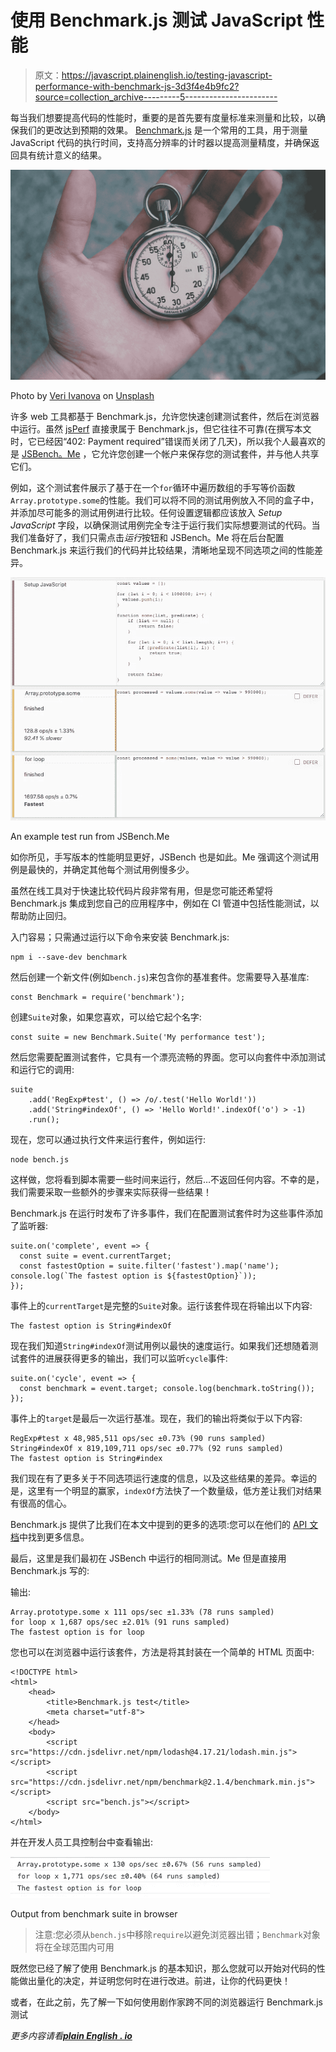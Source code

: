 # 使用 Benchmark.js 测试 JavaScript 性能

> 原文：<https://javascript.plainenglish.io/testing-javascript-performance-with-benchmark-js-3d3f4e4b9fc2?source=collection_archive---------5----------------------->

每当我们想要提高代码的性能时，重要的是首先要有度量标准来测量和比较，以确保我们的更改达到预期的效果。 [Benchmark.js](https://benchmarkjs.com/) 是一个常用的工具，用于测量 JavaScript 代码的执行时间，支持高分辨率的计时器以提高测量精度，并确保返回具有统计意义的结果。

![](img/42eedd39381076559ad6082f5b6a6473.png)

Photo by [Veri Ivanova](https://unsplash.com/@veri_ivanova?utm_source=medium&utm_medium=referral) on [Unsplash](https://unsplash.com?utm_source=medium&utm_medium=referral)

许多 web 工具都基于 Benchmark.js，允许您快速创建测试套件，然后在浏览器中运行。虽然 [jsPerf](https://jsperf.com/) 直接隶属于 Benchmark.js，但它往往不可靠(在撰写本文时，它已经因“402: Payment required”错误而关闭了几天)，所以我个人最喜欢的是 [JSBench。Me](https://jsbench.me/) ，它允许您创建一个帐户来保存您的测试套件，并与他人共享它们。

例如，这个测试套件展示了基于在一个`for`循环中遍历数组的手写等价函数`Array.prototype.some`的性能。我们可以将不同的测试用例放入不同的盒子中，并添加尽可能多的测试用例进行比较。任何设置逻辑都应该放入 *Setup JavaScript* 字段，以确保测试用例完全专注于运行我们实际想要测试的代码。当我们准备好了，我们只需点击*运行*按钮和 JSBench。Me 将在后台配置 Benchmark.js 来运行我们的代码并比较结果，清晰地呈现不同选项之间的性能差异。

![](img/59cfef59838d57baf6d494753f2c53fc.png)

An example test run from JSBench.Me

如你所见，手写版本的性能明显更好，JSBench 也是如此。Me 强调这个测试用例是最快的，并确定其他每个测试用例慢多少。

虽然在线工具对于快速比较代码片段非常有用，但是您可能还希望将 Benchmark.js 集成到您自己的应用程序中，例如在 CI 管道中包括性能测试，以帮助防止回归。

入门容易；只需通过运行以下命令来安装 Benchmark.js:

```
npm i --save-dev benchmark
```

然后创建一个新文件(例如`bench.js`)来包含你的基准套件。您需要导入基准库:

```
const Benchmark = require('benchmark');
```

创建`Suite`对象，如果您喜欢，可以给它起个名字:

```
const suite = new Benchmark.Suite('My performance test');
```

然后您需要配置测试套件，它具有一个漂亮流畅的界面。您可以向套件中添加测试和运行它的调用:

```
suite
    .add('RegExp#test', () => /o/.test('Hello World!'))
    .add('String#indexOf', () => 'Hello World!'.indexOf('o') > -1)
    .run();
```

现在，您可以通过执行文件来运行套件，例如运行:

```
node bench.js
```

这样做，您将看到脚本需要一些时间来运行，然后…不返回任何内容。不幸的是，我们需要采取一些额外的步骤来实际获得一些结果！

Benchmark.js 在运行时发布了许多事件，我们在配置测试套件时为这些事件添加了监听器:

```
suite.on('complete', event => {
  const suite = event.currentTarget;
  const fastestOption = suite.filter('fastest').map('name'); console.log(`The fastest option is ${fastestOption}`));
});
```

事件上的`currentTarget`是完整的`Suite`对象。运行该套件现在将输出以下内容:

```
The fastest option is String#indexOf
```

现在我们知道`String#indexOf`测试用例以最快的速度运行。如果我们还想随着测试套件的进展获得更多的输出，我们可以监听`cycle`事件:

```
suite.on('cycle', event => {
  const benchmark = event.target; console.log(benchmark.toString());
});
```

事件上的`target`是最后一次运行基准。现在，我们的输出将类似于以下内容:

```
RegExp#test x 48,985,511 ops/sec ±0.73% (90 runs sampled)
String#indexOf x 819,109,711 ops/sec ±0.77% (92 runs sampled)
The fastest option is String#index
```

我们现在有了更多关于不同选项运行速度的信息，以及这些结果的差异。幸运的是，这里有一个明显的赢家，`indexOf`方法快了一个数量级，低方差让我们对结果有很高的信心。

Benchmark.js 提供了比我们在本文中提到的更多的选项:您可以在他们的 [API 文档](https://benchmarkjs.com/docs)中找到更多信息。

最后，这里是我们最初在 JSBench 中运行的相同测试。Me 但是直接用 Benchmark.js 写的:

输出:

```
Array.prototype.some x 111 ops/sec ±1.33% (78 runs sampled)
for loop x 1,687 ops/sec ±2.01% (91 runs sampled)
The fastest option is for loop
```

您也可以在浏览器中运行该套件，方法是将其封装在一个简单的 HTML 页面中:

```
<!DOCTYPE html>
<html>
    <head>
        <title>Benchmark.js test</title>
        <meta charset="utf-8">
    </head>
    <body>
        <script src="https://cdn.jsdelivr.net/npm/lodash@4.17.21/lodash.min.js"></script>
        <script src="https://cdn.jsdelivr.net/npm/benchmark@2.1.4/benchmark.min.js"></script>
        <script src="bench.js"></script>
    </body>
</html>
```

并在开发人员工具控制台中查看输出:

![](img/d92a05bb220327207bedc49d2ede021e.png)

Output from benchmark suite in browser

> 注意:您必须从`bench.js`中移除`require`以避免浏览器出错；`Benchmark`对象将在全球范围内可用

既然您已经了解了使用 Benchmark.js 的基本知识，那么您就可以开始对代码的性能做出量化的决定，并证明您何时在进行改进。前进，让你的代码更快！

或者，在此之前，先了解一下如何使用剧作家跨不同的浏览器运行 Benchmark.js 测试

*更多内容请看*[***plain English . io***](http://plainenglish.io/)